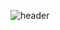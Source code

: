 ![header](https://capsule-render.vercel.app/api?type=waving&color=timeGradient&text=Welcome%20to%20Haeji's%20GitHub%20👋&animation=twinkling&fontSize=35&fontAlignY=40&fontAlign=70&height=250)
